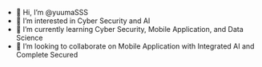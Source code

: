 - 👋 Hi, I’m @yuumaSSS
- 👀 I’m interested in Cyber Security and AI
- 🌱 I’m currently learning Cyber Security, Mobile Application, and Data Science
- 💞️ I’m looking to collaborate on Mobile Application with Integrated AI and Complete Secured

<!---
yuumaSSS/yuumaSSS is a ✨ special ✨ repository because its `README.md` (this file) appears on your GitHub profile.
You can click the Preview link to take a look at your changes.
--->
